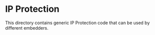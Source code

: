 # IP Protection

This directory contains generic IP Protection code that can be used by different
embedders.
